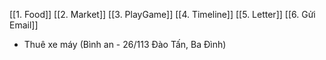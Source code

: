 [[1. Food]]
[[2. Market]]
[[3. PlayGame]]
[[4. Timeline]]
[[5. Letter]]
[[6. Gửi Email]]
- Thuê xe máy (Bình an - 26/113 Đào Tấn, Ba Đình)